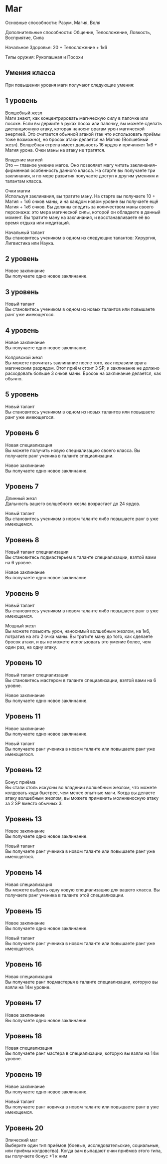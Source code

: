 # Маг

Основные способности: Разум, Магия, Воля

Дополнительные способности: Общение, Телосложение, Ловкость, Восприятие, Сила

Начальное Здоровье: 20 + Телосложение + 1к6

Типы оружия: Рукопашная и Посохи

## Умения класса

При повышении уровня маги получают следующие умения:

## 1 уровень

Волшебный жезл  
Маги знают, как концентрировать магическую силу в палочке или посохе.
Если вы держите в руках посох или палочку, вы можете сделать
дистанционную атаку, которая наносит врагам урон магической энергией.
Это считается обычной атакой (так что использовать приёмы тоже
возможно), но бросок атаки делается на Магию (Волшебный жезл). Волшебная
стрела имеет дальность 16 ярдов и причиняет 1к6 + Магия урона. Очки маны
на атаку не тратятся.

Владение магией  
Это — главное умение магов. Оно позволяет магу читать заклинания–
фирменная особенность данного класса. На старте вы получаете три
заклинания, и по мере развития получаете доступ к другим умениям и
талантам класса.

Очки магии  
Используя заклинания, вы тратите ману. На старте вы получаете 10 +
Магия + 1к6 очков маны, и на каждом новом уровне вы получаете ещё
Магия + 1к6 очков. Вы должны следить за количеством маны своего
персонажа: это мера магической силы, которой он обладаете в данный
момент. Вы тратите ману на заклинания, и восстанавливаете её во время
отдыха или медитаций.

Начальный талант  
Вы становитесь учеником в одном из следующих талантов: Хирургия,
Лигвистика или Наука.

## 2 уровень

Новое заклинание  
Вы получаете одно новое заклинание.

## 3 уровень

Новый талант  
Вы становитесь учеником в одном из новых талантов или повышаете ранг уже
имеющегося.

## 4 уровень

Новое заклинание  
Вы получаете одно новое заклинание.

Колдовской жезл  
Вы можете прочитать заклинание после того, как поразили врага магическим
разрядом. Этот приём стоит 3 SP, и заклинание не должно расходовать
больше 3 очков маны. Бросок на заклинание делается, как обычно.

## 5 уровень

Новый талант  
Вы становитесь учеником в одном из новых талантов или повышаете ранг уже
имеющегося.

## Уровень 6

Новая специализация  
Вы можете получить новую специализацию своего класса. Вы получаете ранг
ученика в таланте специализации.

Новое заклинание  
Вы получаете одно новое заклинание.

## Уровень 7

Длинный жезл  
Дальность вашего волшебного жезла возрастает до 24 ярдов.

Новый талант  
Вы становитесь учеником в новом таланте либо повышаете ранг в уже
имеющемся.

## Уровень 8

Новый талант специализации  
Вы становитесь подмастерьем в таланте специализации, взятой вами на 6
уровне.

Новое заклинание  
Вы получаете одно новое заклинание.

## Уровень 9

Новый талант  
Вы становитесь учеником в новом таланте либо повышаете ранг в уже
имеющемся.

Мощный жезл  
Вы можете повысить урон, наносимый волшебным жезлом, на 1к6, потратив на
это 2 очка маны. Вы тратите ману до того, как сделаете бросок атаки, и
вы не можете использовать это умение более, чем один раз, на одну атаку.

## Уровень 10

Новый талант специализации  
Вы становитесь мастером в таланте специализации, взятой вами на 6
уровне.

Новое заклинание  
Вы получаете одно новое заклинание.

## Уровень 11

Новое заклинание  
Вы получаете одно новое заклинание.

Новый талант  
Вы получаете ранг ученика в новом таланте или повышаете ранг уже
имеющегося.

## Уровень 12

Бонус приёма  
Вы стали столь искусны во владении волшебным жезлом, что можете
колдовать куда быстрее, чем менее опытные маги. Когда вы делаете атаку
волшебным жезлом, вы можете применить молниеносную атаку за 2 SP вместо
обычных 3.

## Уровень 13

Новое заклинание  
Вы получаете одно новое заклинание.

Новый талант  
Вы получаете ранг ученика в новом таланте или повышаете ранг уже
имеющегося.

## Уровень 14

Новая специализация  
Вы можете выбрать одну новую специализацию для вашего класса. Вы
получаете ранг ученика в таланте этой специализации.

## Уровень 15

Новое заклинание  
Вы получаете одно новое заклинание.

Новый талант  
Вы получаете ранг ученика в новом таланте или повышаете ранг уже
имеющегося.

## Уровень 16

Новая специализация  
Вы получаете ранг подмастерья в таланте специализации, которую вы взяли
на 14м уровне.

## Уровень 17

Новое заклинание  
Вы получаете одно новое заклинание.

## Уровень 18

Новая специализация  
Вы получаете ранг мастера в специализации, которую вы взяли на 14м
уровне.

## Уровень 19

Новое заклинание  
Вы получаете одно новое заклинание.

Новый талант  
Вы получаете ранг новичка в новом таланте или повышаете ранг в уже
имеющемся.

## Уровень 20

Эпический маг  
Выберите один тип приёмов (боевые, исследовательские, социальные, или
приёмы колдовства). Когда вам выпадают очки приёмов этого типа, вы
получаете бонус +1 к ним
